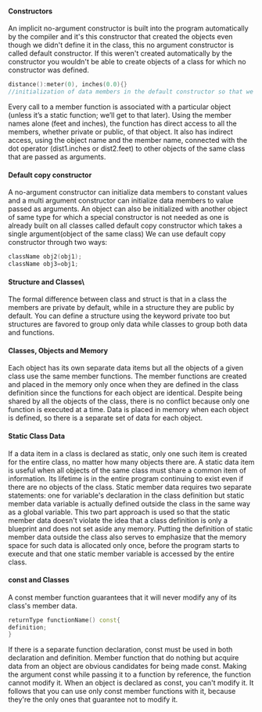 #### Constructors
An implicit no-argument constructor is built into the program automatically by the compiler and it's this constructor that created the objects even though we didn't define it in the class, this no argument constructor is called default constructor. If this weren't created automatically by the constructor you wouldn't be able to create objects of a class for which no constructor was defined. 
```cpp
distance():meter(0), inches(0.0){}
//initialization of data members in the default constructor so that we can be sure of the values the data members may be given. 
```

Every call to a member function is associated with a particular object (unless
it’s a static function; we’ll get to that later). Using the member names alone (feet and
inches), the function has direct access to all the members, whether private or public, of that
object. It also has indirect access, using the object name and the member name, connected with the dot operator (dist1.inches or dist2.feet) to other objects of the same class that are
passed as arguments.

#### Default copy constructor
A no-argument constructor can initialize data members to constant values and a multi argument constructor can initialize data members to value passed as arguments. 
An object can also be initialized with another object of same type for which a special constructor is not needed as one is already built on all classes called default copy constructor which takes a single argument(object of the same class)
We can use default copy constructor through two ways:
```cpp
className obj2(obj1);
className obj3=obj1;
```

#### Structure and Classes\
The formal difference between class and struct is that in a class the members are private by default, while in a structure they are public by default. 
You can define a structure using the keyword private too but structures are favored to group only data while classes to group both data and functions. 

#### Classes, Objects and Memory
Each object has its own separate data items but all the objects of a given class use the same member functions. The member functions are created and placed in the memory only once when they are defined in the class definition since the functions for each object are identical. Despite being shared by all the objects of the class, there is no conflict because only one function is executed at a time. 
Data is placed in memory when each object is defined, so there is a separate set of data for each object. 

#### Static Class Data
If a data item in a class is declared as static, only one such item is created for the entire class, no matter how many objects there are. A static data item is useful when all objects of the same class must share a common item of information. Its lifetime is in the entire program continuing to exist even if there are no objects of the class. 
Static member data requires two separate statements: one for variable's declaration in the class definition but static member data variable is actually defined outside the class in the same way as a global variable. This two part approach is used so that the static member data doesn't violate the idea that a class definition is only a blueprint and does not set aside any memory. Putting the definition of static member data outside the class also serves to emphasize that the memory space for such data is allocated only once, before the program starts to execute and that one static member variable is accessed by the entire class. 

#### const and Classes
A const member function guarantees that it will never modify any of its class's member data. 
```cpp
returnType functionName() const{
definition;
}
```
If there is a separate function declaration, const must be used in both declaration and definition.
Member function that do nothing but acquire data from an object are obvious candidates for being made const. 
Making the argument const while passing it to a function by reference, the function cannot modify it. 
When an object is declared as const, you can't modify it. It follows that you can use only const member functions with it, because they're the only ones that guarantee not to modify it. 
